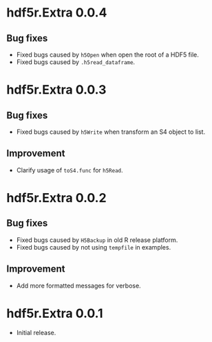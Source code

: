 # hdf5r.Extra 0.0.4
## Bug fixes
* Fixed bugs caused by `h5Open` when open the root of a HDF5 file.
* Fixed bugs caused by `.h5read_dataframe`.

# hdf5r.Extra 0.0.3
## Bug fixes
* Fixed bugs caused by `h5Write` when transform an S4 object to list.

## Improvement
* Clarify usage of `toS4.func` for `h5Read`.

# hdf5r.Extra 0.0.2
## Bug fixes
* Fixed bugs caused by `H5Backup` in old R release platform.
* Fixed bugs caused by not using `tempfile` in examples.

## Improvement
* Add more formatted messages for verbose.

# hdf5r.Extra 0.0.1

* Initial release.
